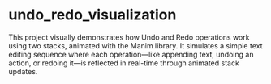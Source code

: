 # undo_redo_visualization
This project visually demonstrates how Undo and Redo operations work using two stacks, animated with the Manim library. It simulates a simple text editing sequence where each operation—like appending text, undoing an action, or redoing it—is reflected in real-time through animated stack updates.
